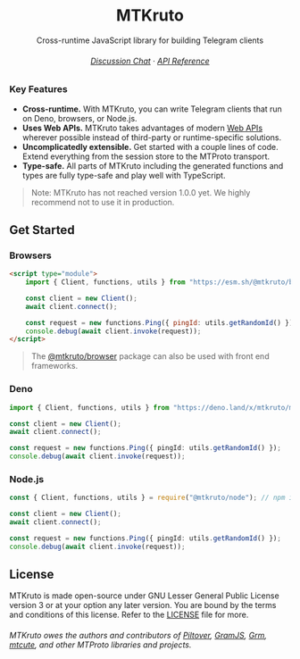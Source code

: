 <div align="center">

# MTKruto

Cross-runtime JavaScript library for building Telegram clients

###### [Discussion Chat](https://t.me/MTKrutoChat) &middot; [API Reference](https://deno.land/x/mtkruto/mod.ts)

</div>

### Key Features

- **Cross-runtime.** With MTKruto, you can write Telegram clients that run on Deno, browsers, or Node.js.
- **Uses Web APIs.** MTKruto takes advantages of modern [Web APIs](https://developer.mozilla.org/en-US/docs/Web/API) wherever possible instead of third-party or runtime-specific solutions.
- **Uncomplicatedly extensible.** Get started with a couple lines of code. Extend everything from the session store to the MTProto transport.
- **Type-safe.** All parts of MTKruto including the generated functions and types are fully type-safe and play well with TypeScript.

> Note: MTKruto has not reached version 1.0.0 yet. We highly recommend not to use it in production.

## Get Started

### Browsers

```html
<script type="module">
    import { Client, functions, utils } from "https://esm.sh/@mtkruto/browser";

    const client = new Client();
    await client.connect();

    const request = new functions.Ping({ pingId: utils.getRandomId() });
    console.debug(await client.invoke(request));
</script>
```

> The [@mtkruto/browser](https://npm.im/@mtkruto/browser) package can also be used with front end frameworks.

### Deno

```ts
import { Client, functions, utils } from "https://deno.land/x/mtkruto/mod.ts";

const client = new Client();
await client.connect();

const request = new functions.Ping({ pingId: utils.getRandomId() });
console.debug(await client.invoke(request));
```

### Node.js

```ts
const { Client, functions, utils } = require("@mtkruto/node"); // npm install @mtkruto/node

const client = new Client();
await client.connect();

const request = new functions.Ping({ pingId: utils.getRandomId() });
console.debug(await client.invoke(request));
```

## License

MTKruto is made open-source under GNU Lesser General Public License version 3 or at your option any later version. You are bound by the terms and conditions of this license. Refer to the [LICENSE](./LICENSE) file for more.

###### MTKruto owes the authors and contributors of [Piltover](https://github.com/DavideGalilei/piltover), [GramJS](https://github.com/gram-js/gramjs), [Grm](https://github.com/grmjs/grm), [mtcute](https://github.com/mtcute/mtcute), and other MTProto libraries and projects.
